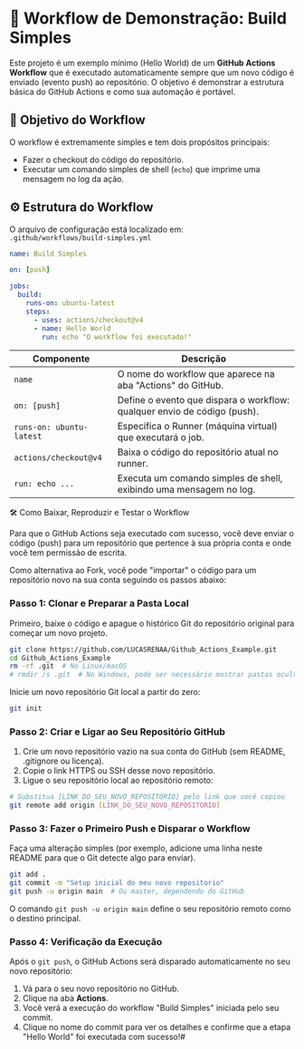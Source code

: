 # 🚀 Workflow de Demonstração: Build Simples

Este projeto é um exemplo mínimo (Hello World) de um **GitHub Actions Workflow** que é executado automaticamente sempre que um novo código é enviado (evento push) ao repositório. O objetivo é demonstrar a estrutura básica do GitHub Actions e como sua automação é portável.



## 🎯 Objetivo do Workflow

O workflow é extremamente simples e tem dois propósitos principais:

- Fazer o checkout do código do repositório.
- Executar um comando simples de shell (`echo`) que imprime uma mensagem no log da ação.


## ⚙️ Estrutura do Workflow

O arquivo de configuração está localizado em:  
`.github/workflows/build-simples.yml`

```yaml
name: Build Simples

on: [push]

jobs:
  build:
    runs-on: ubuntu-latest
    steps:
      - uses: actions/checkout@v4
      - name: Hello World
        run: echo "O workflow foi executado!"
```

| Componente                | Descrição                                                                 |
|---------------------------|---------------------------------------------------------------------------|
| `name`                    | O nome do workflow que aparece na aba "Actions" do GitHub.                |
| `on: [push]`              | Define o evento que dispara o workflow: qualquer envio de código (push).   |
| `runs-on: ubuntu-latest`  | Especifica o Runner (máquina virtual) que executará o job.                |
| `actions/checkout@v4`     | Baixa o código do repositório atual no runner.                            |
| `run: echo ...`           | Executa um comando simples de shell, exibindo uma mensagem no log.        |



🛠️ Como Baixar, Reproduzir e Testar o Workflow

Para que o GitHub Actions seja executado com sucesso, você deve enviar o código (push) para um repositório que pertence à sua própria conta e onde você tem permissão de escrita.

Como alternativa ao Fork, você pode "importar" o código para um repositório novo na sua conta seguindo os passos abaixo:



### Passo 1: Clonar e Preparar a Pasta Local

Primeiro, baixe o código e apague o histórico Git do repositório original para começar um novo projeto.

```bash
git clone https://github.com/LUCASRENAA/Github_Actions_Example.git
cd Github_Actions_Example
rm -rf .git  # No Linux/macOS
# rmdir /s .git  # No Windows, pode ser necessário mostrar pastas ocultas
```

Inicie um novo repositório Git local a partir do zero:

```bash
git init
```



### Passo 2: Criar e Ligar ao Seu Repositório GitHub

1. Crie um novo repositório vazio na sua conta do GitHub (sem README, .gitignore ou licença).
2. Copie o link HTTPS ou SSH desse novo repositório.
3. Ligue o seu repositório local ao repositório remoto:

```bash
# Substitua [LINK_DO_SEU_NOVO_REPOSITORIO] pelo link que você copiou
git remote add origin [LINK_DO_SEU_NOVO_REPOSITORIO]
```



### Passo 3: Fazer o Primeiro Push e Disparar o Workflow

Faça uma alteração simples (por exemplo, adicione uma linha neste README para que o Git detecte algo para enviar).

```bash
git add .
git commit -m "Setup inicial do meu novo repositorio"
git push -u origin main  # Ou master, dependendo do GitHub
```

O comando `git push -u origin main` define o seu repositório remoto como o destino principal.



### Passo 4: Verificação da Execução

Após o `git push`, o GitHub Actions será disparado automaticamente no seu novo repositório:

1. Vá para o seu novo repositório no GitHub.
2. Clique na aba **Actions**.
3. Você verá a execução do workflow "Build Simples" iniciada pelo seu commit.
4. Clique no nome do commit para ver os detalhes e confirme que a etapa "Hello World" foi executada com sucesso!#  